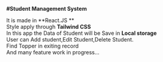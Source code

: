 **#Student Management System**

It is made in **React.JS **<br>
Style apply through **Tailwind CSS**<br>
In this app the Data of Student will be Save in **Local storage**<br>
User can Add student,Edit Student,Delete Student.<br>
Find Topper in exiting record <br>
And many feature work in progress...<br>
